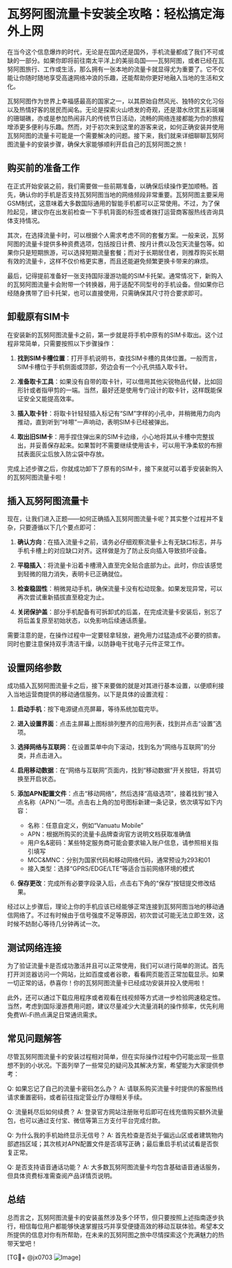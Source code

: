 # 瓦努阿图流量卡安装全攻略：轻松搞定海外上网

在当今这个信息爆炸的时代，无论是在国内还是国外，手机流量都成了我们不可或缺的一部分。如果你即将前往南太平洋上的美丽岛国——瓦努阿图，或者已经在瓦努阿图旅行、工作或生活，那么拥有一张本地的流量卡就显得尤为重要了。它不仅能让你随时随地享受高速网络冲浪的乐趣，还能帮助你更好地融入当地的生活和文化。

瓦努阿图作为世界上幸福感最高的国家之一，以其原始自然风光、独特的文化习俗以及热情好客的居民而闻名。无论是探索火山喷发的奇观，还是潜水欣赏五彩斑斓的珊瑚礁，亦或是参加热闹非凡的传统节日活动，流畅的网络连接都能为你的旅程增添更多便利与乐趣。然而，对于初次来到这里的游客来说，如何正确安装并使用瓦努阿图的流量卡可能是一个需要解决的问题。接下来，我们就来详细聊聊瓦努阿图流量卡的安装步骤，确保大家能够顺利开启自己的瓦努阿图之旅！

## 购买前的准备工作

在正式开始安装之前，我们需要做一些前期准备，以确保后续操作更加顺畅。首先，确认你的手机是否支持瓦努阿图当地的网络频段非常重要。瓦努阿图主要采用GSM制式，这意味着大多数国际通用的智能手机都可以正常使用。不过，为了保险起见，建议你在出发前检查一下手机背面的标签或者拨打运营商客服热线咨询具体支持情况。

其次，在选择流量卡时，可以根据个人需求考虑不同的套餐方案。一般来说，瓦努阿图的流量卡提供多种资费选项，包括按日计费、按月计费以及包天流量包等。如果你只是短期旅游，可以选择短期流量套餐；而对于长期居住者，则推荐购买长期有效的流量卡，这样不仅价格更实惠，而且还能避免频繁更换卡带来的麻烦。

最后，记得提前准备好一张支持国际漫游功能的SIM卡托架。通常情况下，新购入的瓦努阿图流量卡会附带一个转换器，用于适配不同型号的手机设备。但如果你已经随身携带了旧卡托架，也可以直接使用，只需确保其尺寸符合要求即可。

## 卸载原有SIM卡

在安装新的瓦努阿图流量卡之前，第一步就是将手机中原有的SIM卡取出。这个过程非常简单，只需要按照以下步骤操作：

1. **找到SIM卡槽位置**：打开手机说明书，查找SIM卡槽的具体位置。一般而言，SIM卡槽位于手机侧面或顶部，旁边会有一个小孔供插入取卡针。
   
2. **准备取卡工具**：如果没有自带的取卡针，可以借用其他尖锐物品代替，比如回形针或者指甲剪的一端。当然，最好还是使用专门设计的取卡针，这样既能保证安全又能提高效率。

3. **插入取卡针**：将取卡针轻轻插入标记有“SIM”字样的小孔中，并稍微用力向内推动，直到听到“咔嚓”一声响动，表明SIM卡已经被弹出。

4. **取出旧SIM卡**：用手捏住弹出来的SIM卡边缘，小心地将其从卡槽中完整拔出，并妥善保存起来。如果暂时不需要继续使用该卡，可以用干净柔软的布擦拭表面灰尘后放入防尘袋中存放。

完成上述步骤之后，你就成功卸下了原有的SIM卡，接下来就可以着手安装新购入的瓦努阿图流量卡啦！

## 插入瓦努阿图流量卡

现在，让我们进入正题——如何正确插入瓦努阿图流量卡呢？其实整个过程并不复杂，只要遵循以下几个要点即可：

1. **确认方向**：在插入流量卡之前，请务必仔细观察流量卡上有无缺口标志，并与手机卡槽上的对应缺口对齐。这样做是为了防止反向插入导致损坏设备。

2. **平稳插入**：将流量卡沿着卡槽滑入直至完全贴合底部为止。此时，你应该感觉到轻微的阻力消失，表明卡已正确就位。

3. **检查稳固性**：稍微晃动手机，确保流量卡没有松动现象。如果发现异常，可以再次尝试重新插拔直至稳定为止。

4. **关闭保护盖**：部分手机配备有可拆卸式的后盖，在完成流量卡安装后，别忘了将后盖复原至初始状态，以免影响后续通话质量。

需要注意的是，在操作过程中一定要轻拿轻放，避免用力过猛造成不必要的损害。同时也要注意保持双手清洁干燥，以防静电干扰电子元件正常工作。

## 设置网络参数

成功插入瓦努阿图流量卡之后，接下来要做的就是对其进行基本设置，以便顺利接入当地运营商提供的移动通信服务。以下是具体的设置流程：

1. **启动手机**：按下电源键点亮屏幕，等待系统加载完毕。

2. **进入设置界面**：点击主屏幕上图标排列整齐的应用列表，找到并点击“设置”选项。

3. **选择网络与互联网**：在设置菜单中向下滚动，找到名为“网络与互联网”的分类，并点击进入。

4. **启用移动数据**：在“网络与互联网”页面内，找到“移动数据”开关按钮，将其切换至开启状态。

5. **添加APN配置文件**：点击“移动网络”，然后选择“高级选项”，接着找到“接入点名称（APN）”一项。点击右上角的加号图标新建一条记录，依次填写如下内容：
   - 名称：任意自定义，例如“Vanuatu Mobile”
   - APN：根据所购买的流量卡品牌查询官方说明文档获取准确值
   - 用户名&密码：某些特定服务商可能会要求输入账户信息，请参照相关指引填写
   - MCC&MNC：分别为国家代码和移动网络代码，通常预设为293和01
   - 接入类型：选择“GPRS/EDGE/LTE”等适合当前网络环境的模式

6. **保存更改**：完成所有必要字段录入后，点击右下角的“保存”按钮提交修改结果。

经过以上步骤后，理论上你的手机应该已经能够正常连接到瓦努阿图当地的移动通信网络了。不过有时候由于信号强度不足等原因，初次尝试可能无法立即生效，这时候不妨耐心等待几分钟再试一次。

## 测试网络连接

为了验证流量卡是否成功激活并且可以正常使用，我们可以进行简单的测试。首先打开浏览器访问一个网站，比如百度或者谷歌，看看网页能否正常加载显示。如果一切正常的话，恭喜你！你的瓦努阿图流量卡已经成功安装并投入使用啦！

此外，还可以通过下载应用程序或者观看在线视频等方式进一步检验网速稳定性。当然，考虑到国际漫游费用问题，建议尽量减少大流量消耗的操作频率，优先利用免费Wi-Fi热点满足日常通讯需求。

## 常见问题解答

尽管瓦努阿图流量卡的安装过程相对简单，但在实际操作过程中仍可能出现一些意想不到的小状况。下面列举了一些常见的疑问及其解决方案，希望能为大家提供参考：

Q: 如果忘记了自己的流量卡密码怎么办？
A: 请联系购买流量卡时提供的客服热线请求重置密码，或者前往指定营业厅办理相关手续。

Q: 流量耗尽后如何续费？
A: 登录官方网站注册账号后即可在线充值购买额外流量包，也可以通过支付宝、微信等第三方支付平台完成付款。

Q: 为什么我的手机始终显示无信号？
A: 首先检查是否处于偏远山区或者建筑物内部遮挡区域；其次核对APN配置文件是否填写正确；最后重启手机试试看是否恢复正常。

Q: 是否支持语音通话功能？
A: 大多数瓦努阿图流量卡均包含基础语音通话服务，但具体资费标准需查阅产品详情页说明。

## 总结

总而言之，瓦努阿图流量卡的安装虽然涉及多个环节，但只要按照上述指南逐步执行，相信每位用户都能够快速掌握技巧并享受便捷高效的移动互联体验。希望本文所提供的信息对你有所帮助，在未来的瓦努阿图之旅中尽情探索这个充满魅力的热带天堂吧！

[TG💪+ @jx0703 ![Image](https://github.com/user-attachments/assets/dbca1d08-cadb-493c-b0ec-ad6f7a83f270)]